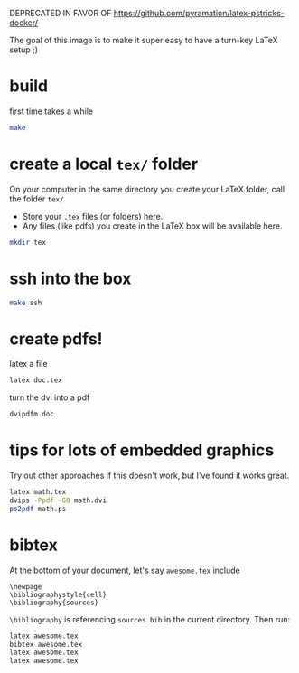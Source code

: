 DEPRECATED IN FAVOR OF https://github.com/pyramation/latex-pstricks-docker/

The goal of this image is to make it super easy to have a turn-key LaTeX setup ;)

# build

first time takes a while

```sh
make
```

# create a local `tex/` folder

On your computer in the same directory you create your LaTeX folder, call the folder `tex/`

* Store your `.tex` files (or folders) here.
* Any files (like pdfs) you create in the LaTeX box will be available here.

```sh
mkdir tex
```

# ssh into the box

```sh
make ssh
```

# create pdfs!

latex a file

```sh
latex doc.tex
```

turn the dvi into a pdf

```sh
dvipdfm doc
```

# tips for lots of embedded graphics

Try out other approaches if this doesn't work, but I've found it works great.

```sh
latex math.tex
dvips -Ppdf -G0 math.dvi
ps2pdf math.ps
```

# bibtex

At the bottom of your document, let's say `awesome.tex` include

```
\newpage
\bibliographystyle{cell}
\bibliography{sources}
```

`\bibliography` is referencing `sources.bib` in the current directory. Then run:

```sh
latex awesome.tex
bibtex awesome.tex
latex awesome.tex
latex awesome.tex
```
